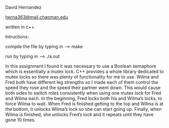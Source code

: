 David Hernandez


herna363@mail.chapman.edu


written in c++



Intructions:

compile the file by typing in --> make

run by typing in --> ./a.out


In this assignment I found it was necessary to use a Boolean semaphore which is
essentially a mutex lock. C++ provides a whole library dedicated to mutex locks
so there was plenty of functionality for me to use. Wilma and Fred both have
different leg strengths so I made each of them control the speed they rose and
the speed their partner went down. This would cause both sides to switch roles
consistently when using one mutex lock for Fred and Wilma each. In the
beginning, Fred locks both his and Wilma’s locks, to force Wilma to wait.
When Fred is finished getting to the top and Wilma is at the bottom, it unlocks
Wilma’s lock so she can start going up. Finally, when Wilma is finished, she
unlocks Fred’s lock and it repeats until they have gone 10 times.
